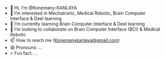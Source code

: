 - 👋 Hi, I’m @Konemany-KANLAYA
- 👀 I’m interested in Mechatronic, Medical Robotic, Brain Computer Interface & Deel learning
- 🌱 I’m currently learning Brain Computer Interface & Deel learning
- 💞️ I’m looking to collaborate on Brain Computer Interface (BCI) & Medical Robotic
- 📫 How to reach me (Konemanykanlaya@gmail.com)
- 😄 Pronouns: ...
- ⚡ Fun fact: ...

<!---
Konemany-KANLAYA/Konemany-KANLAYA is a ✨ special ✨ repository because its `README.md` (this file) appears on your GitHub profile.
You can click the Preview link to take a look at your changes.
--->
